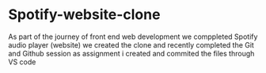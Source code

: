 # Spotify-website-clone

As part of the journey of front end web development we comppleted Spotify audio player (website) we created the clone and recently completed the Git and Github session as assignment i created and commited the files through VS code 
